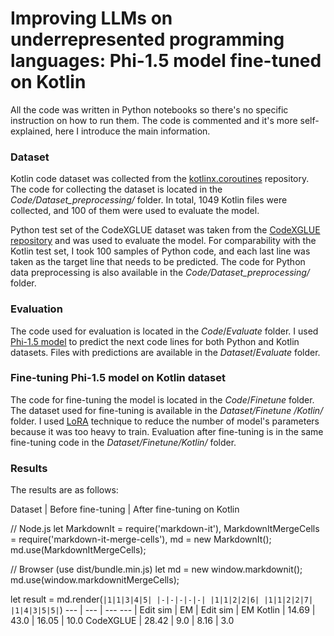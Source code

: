 # Improving LLMs on underrepresented programming languages: Phi-1.5 model fine-tuned on Kotlin 

All the code was written in Python notebooks so there's no specific instruction on how to run them. The code is commented and it's more self-explained, here I introduce the main information.

### Dataset

Kotlin code dataset was collected from the [kotlinx.coroutines](https://github.com/Kotlin/kotlinx.coroutines.git) repository. The code for collecting the dataset is located in the _Code/Dataset_preprocessing/_ folder. In total, 1049 Kotlin files were collected, and 100 of them were used to evaluate the model.

Python test set of the CodeXGLUE dataset was taken from the [CodeXGLUE repository](https://github.com/microsoft/CodeXGLUE/blob/main/Code-Code/CodeCompletion-line/dataset/py150/line_completion/test.json) and was used to evaluate the model. For comparability with the Kotlin test set, I took 100 samples of Python code, and each last line was taken as the target line that needs to be predicted. The code for Python data preprocessing is also available in the _Code/Dataset_preprocessing/_ folder.

### Evaluation

The code used for evaluation is located in the _Code_/_Evaluate_ folder. I used [Phi-1.5 model](https://huggingface.co/microsoft/phi-1_5) to predict the next code lines for both Python and Kotlin datasets. Files with predictions are available in the _Dataset_/_Evaluate_ folder. 
 
### Fine-tuning Phi-1.5 model on Kotlin dataset

The code for fine-tuning the model is located in the _Code_/_Finetune_ folder. The dataset used for fine-tuning is available in the _Dataset/Finetune
/Kotlin/_ folder. I used [LoRA](https://huggingface.co/docs/diffusers/training/lora) technique to reduce the number of model's parameters because it was too heavy to train. Evaluation after fine-tuning is in the same fine-tuning code in the _Dataset/Finetune/Kotlin/_ folder.

### Results

The results are as follows:

Dataset | Before fine-tuning | After fine-tuning on Kotlin

// Node.js
let MarkdownIt = require('markdown-it'),
    MarkdownItMergeCells = require('markdown-it-merge-cells'),
    md = new MarkdownIt();
md.use(MarkdownItMergeCells);

// Browser (use dist/bundle.min.js)
let md = new window.markdownit();
md.use(window.markdownitMergeCells);

let result = md.render(`
|1|1|3|4|5|
|-|-|-|-|-|
|1|1|2|2|6|
|1|1|2|2|7|
|1|4|3|5|5|
`)
--- | --- | --- 
--- | Edit sim | EM | Edit sim | EM 
Kotlin | 14.69 | 43.0 | 16.05 | 10.0
CodeXGLUE | 28.42 | 9.0 | 8.16 | 3.0
